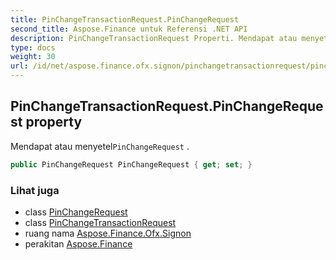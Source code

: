 ```yaml
---
title: PinChangeTransactionRequest.PinChangeRequest
second_title: Aspose.Finance untuk Referensi .NET API
description: PinChangeTransactionRequest Properti. Mendapat atau menyetelPinChangeRequest .
type: docs
weight: 30
url: /id/net/aspose.finance.ofx.signon/pinchangetransactionrequest/pinchangerequest/
---
```

## PinChangeTransactionRequest.PinChangeRequest property

Mendapat atau menyetel`PinChangeRequest` .

```csharp
public PinChangeRequest PinChangeRequest { get; set; }
```

### Lihat juga

* class [PinChangeRequest](../../pinchangerequest/)
* class [PinChangeTransactionRequest](../)
* ruang nama [Aspose.Finance.Ofx.Signon](../../pinchangetransactionrequest/)
* perakitan [Aspose.Finance](../../../)


